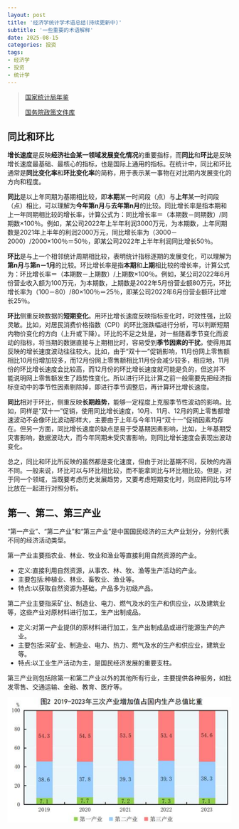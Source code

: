 ```yaml
---
layout: post
title: '经济学统计学术语总结(持续更新中)'
subtitle: '一些重要的术语解释'
date: 2025-08-15
categories: 投资
tags: 
- 经济学
- 投资
- 统计学
---
```


> [国家统计局年鉴](https://www.stats.gov.cn/sj/ndsj/)
>
> [国务院政策文件库](https://sousuo.www.gov.cn/zcwjk/policyDocumentLibrary?q=&t=zhengcelibrary&orpro=)

## 同比和环比

**增长速度**是反映**经济社会某一领域发展变化情况**的重要指标，而**同比**和**环比**是反映增长速度最基础、最核心的指标，也是国际上通用的指标。在统计中，同比和环比通常是**同比变化率**和**环比变化率**的简称，用于表示某一事物在对比期内发展变化的方向和程度。

**同比**是以上年同期为基期相比较，即**本期**某一时间段（点）与**上年**某一时间段（点）相比，可以理解为**今年第n月**与**去年第n月**的比较。同比增长率是指本期和上一年同期相比较的增长率，计算公式为：同比增长率＝（本期数－同期数）/同期数×100％。例如，某公司2022年上半年利润3000万元，为本期数，上年同期数是2021年上半年的利润2000万元，同比增长率为（3000－2000）/2000×100％＝50％，即某公司2022年上半年利润同比增长50％。

**环比**是与上一个相邻统计周期相比较，表明统计指标逐期的发展变化，可以理解为**第n月**与**第n－1月**的比较。环比增长率是指**本期**和**上期**相比较的增长率，计算公式为：环比增长率＝（本期数－上期数）/上期数×100％。例如，某公司2022年6月份营业收入额为100万元，为本期数，上期数是2022年5月份营业额80万元，环比增长率为（100－80）/80×100％＝25％，即某公司2022年6月份营业额环比增长25％。

**环比**侧重反映数据的**短期变化**。用环比增长速度反映指标变化时，时效性强，比较灵敏。比如，对居民消费价格指数（CPI）的环比涨跌幅进行分析，可以判断短期内物价变化的方向（上升或下降）。环比的不足之处是，对一些随着季节变化而波动的指标，将当期的数据直接与上期相比时，容易受到**季节因素的干扰**，使得用其反映的增长速度波动往往较大。比如，由于“双十一”促销影响，11月份网上零售额相比10月份增加较多，而12月份网上零售额相比11月份会减少较多，相应地，11月份的环比增长速度会比较高，而12月份的环比增长速度就可能是负的，但这并不能说明网上零售额发生了趋势性变化。所以进行环比计算之前一般需要先把经济指标变动中的季节性因素剔除掉，即进行季节调整后，再计算环比增长速度。

**同比**相对于环比，侧重反映**长期趋势**，能够一定程度上克服季节性波动的影响。比如，同样是“双十一”促销，使用同比增长速度，10月、11月、12月的网上零售额增速波动不会像环比波动那样大，主要由于上年与今年11月“双十一”促销因素均存在。但另一方面，同比增长速度的缺点是易于受基期因素影响，比如，上年基期受灾害影响，数据波动大，而今年同期未受灾害影响，则同比增长速度会表现出波动变化。

总之，同比和环比所反映的虽然都是变化速度，但由于对比基期不同，反映的内涵不同。一般来说，环比可以与环比相比较，而不能拿同比与环比相比较。但是，对于同一个领域，当既要考虑历史发展趋势，又要考虑短期变化时，则应把同比与环比放在一起进行对照分析。

## 第一、第二、第三产业

“第一产业”、“第二产业”和“第三产业”是中国国民经济的三大产业划分，分别代表不同的经济活动类型。

第一产业主要指农业、林业、牧业和渔业等直接利用自然资源的产业。
* 定义:直接利用自然资源，从事农、林、牧、渔等生产活动的产业。
* 主要包括:种植业、林业、畜牧业、渔业等。
* 特点:以获取自然资源为基础，产品多为初级产品。

第二产业主要指采矿业、制造业、电力、燃气及水的生产和供应业，以及建筑业等，这些产业对原材料进行加工，生产出制成品。

* 定义:对第一产业提供的原材料进行加工，生产出制成品或进行能源生产的产业。
* 主要包括:采矿业、制造业、电力、热力、燃气及水的生产和供应业，建筑业等。
* 特点:以工业生产活动为主，是国民经济发展的重要支柱。

第三产业则包括除第一和第二产业以外的其他所有行业，主要提供各种服务，如批发零售、交通运输、金融、教育、医疗等。

![](../assets/img/posts/2025-08-14-invest-economic-terms/image.png)